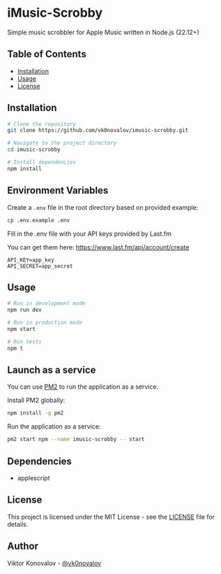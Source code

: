 # iMusic-Scrobby

Simple music scrobbler for Apple Music written in Node.js (22.12+)

## Table of Contents

- [Installation](#installation)
- [Usage](#usage)
- [License](#license)

## Installation

```bash
# Clone the repository
git clone https://github.com/vk0novalov/imusic-scrobby.git

# Navigate to the project directory
cd imusic-scrobby

# Install dependencies
npm install
```

## Environment Variables

Create a `.env` file in the root directory based on provided example:

```bash
cp .env.example .env
```

Fill in the .env file with your API keys provided by Last.fm

You can get them here: https://www.last.fm/api/account/create

```env
API_KEY=app_key
API_SECRET=app_secret
```

## Usage

```bash
# Run in development mode
npm run dev

# Run in production mode
npm start

# Run tests
npm t
```

## Launch as a service

You can use [PM2](https://pm2.keymetrics.io/) to run the application as a service.

Install PM2 globally:

```bash
npm install -g pm2
```

Run the application as a service:

```bash
pm2 start npm --name imusic-scrobby -- start
```

## Dependencies

- applescript

## License

This project is licensed under the MIT License - see the [LICENSE](LICENSE) file for details.

## Author

Viktor Konovalov - [@vk0novalov](https://github.com/vk0novalov)
